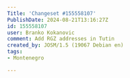 ```yaml
---
Title: 'Changeset #155558107'
PublishDate: 2024-08-21T13:16:27Z
id: 155558107
user: Branko Kokanovic
comment: Add RGZ addresses in Tutin
created_by: JOSM/1.5 (19067 Debian en)
tags:
- Montenegro

---
```

